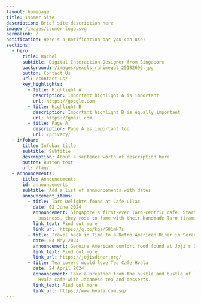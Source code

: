 ```yaml
---
layout: homepage
title: Isomer Site
description: Brief site description here
image: /images/isomer-logo.svg
permalink: /
notification: Here's a notification bar you can use!
sections:
  - hero:
      title: Rachel
      subtitle: Digital Interaction Designer from Singapore
      background: /images/pexels_rahimegul_25182696.jpg
      button: Contact Us
      url: /contact-us/
      key_highlights:
        - title: Highlight A
          description: Important highlight A is important
          url: https://google.com
        - title: Highlight B
          description: Important highlight B is equally important
          url: https://gmail.com
        - title: Page A
          description: Page A is important too
          url: /privacy/
  - infobar:
      title: Infobar title
      subtitle: Subtitle
      description: About a sentence worth of description here
      button: Button text
      url: /faq/
  - announcements:
      title: Announcements
      id: announcements
      subtitle: Add a list of announcements with dates
      announcement_items:
        - title: Taro Delights found at Cafe Lilac
          date: 02 June 2024
          announcement: Singapore's first-ever Taro-centric cafe. Starting as a home
            business, they rose to fame with their handmade Taro tiramisu.
          link_text: Find out more
          link_url: https://g.co/kgs/581mH7s
        - title: Travel back in Time to a Retro American Diner in Serangoon
          date: 04 May 2024
          announcement: Genuine American comfort food found at Joji's Diner, now open 24/7!
          link_text: Find out more
          link_url: https://jojisdiner.org/
        - title: Tea Lovers would love Tea Cafe Hvala
          date: 24 April 2024
          announcement: Take a breather from the hustle and bustle of life at the tranquil
            Hvala cafe with Japanese tea and desserts.
          link_text: Find out more
          link_url: https://www.hvala.com.sg/
---
```

